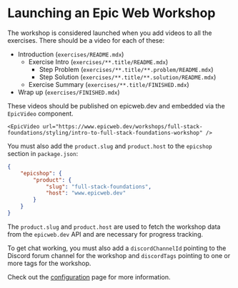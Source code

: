 # Launching an Epic Web Workshop

The workshop is considered launched when you add videos to all the exercises.
There should be a video for each of these:

- Introduction (`exercises/README.mdx`)
  - Exercise Intro (`exercises/**.title/README.mdx`)
    - Step Problem (`exercises/**.title/**.problem/README.mdx`)
    - Step Solution (`exercises/**.title/**.solution/README.mdx`)
  - Exercise Summary (`exercises/**.title/FINISHED.mdx`)
- Wrap up (`exercises/FINISHED.mdx`)

These videos should be published on epicweb.dev and embedded via the `EpicVideo`
component.

```mdx
<EpicVideo url="https://www.epicweb.dev/workshops/full-stack-foundations/styling/intro-to-full-stack-foundations-workshop" />
```

You must also add the `product.slug` and `product.host` to the `epicshop`
section in `package.json`:

```json
{
	"epicshop": {
		"product": {
			"slug": "full-stack-foundations",
			"host": "www.epicweb.dev"
		}
	}
}
```

The `product.slug` and `product.host` are used to fetch the workshop data from
the `epicweb.dev` API and are necessary for progress tracking.

To get chat working, you must also add a `discordChannelId` pointing to the
Discord forum channel for the workshop and `discordTags` pointing to one or more
tags for the workshop.

Check out the [configuration](./configuration.md) page for more information.
